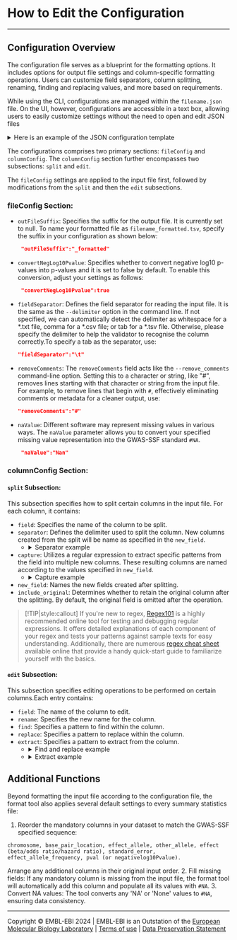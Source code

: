 # How to Edit the Configuration
----
## Configuration Overview
The configuration file serves as a blueprint for the formatting options. It includes options for output file settings and column-specific formatting operations. Users can customize field separators, column splitting, renaming, finding and replacing values, and more based on requirements.

While using the CLI, configurations are managed within the `filename.json` file. On the UI, however, configurations are accessible in a text box, allowing users to easily customize settings without the need to open and edit JSON files

<details>
<summary>Here is an example of the JSON configuration template</summary>

```json
{
    "fileConfig": {
        "outFileSuffix": null,
        "convertNegLog10Pvalue": false,
        "fieldSeparator": " ",
        "naValue": null,
        "removeComments": null,
    },
    "columnConfig": {
        "split": [
            {
                "field": "SNP",
                "separator": null,
                "capture": null,
                "new_field": null,
                "include_original": null
            },
            {
                "field": "A1",
                "separator": null,
                "capture": null,
                "new_field": null,
                "include_original": null
            },
            {
                "field": "A2",
                "separator": null,
                "capture": null,
                "new_field": null,
                "include_original": null
            },
            {
                "field": "freq",
                "separator": null,
                "capture": null,
                "new_field": null,
                "include_original": null
            },
            {
                "field": "b",
                "separator": null,
                "capture": null,
                "new_field": null,
                "include_original": null
            },
            {
                "field": "se",
                "separator": null,
                "capture": null,
                "new_field": null,
                "include_original": null
            },
            {
                "field": "p",
                "separator": null,
                "capture": null,
                "new_field": null,
                "include_original": null
            },
            {
                "field": "N_cases",
                "separator": null,
                "capture": null,
                "new_field": null,
                "include_original": null
            },
            {
                "field": "N_controls",
                "separator": null,
                "capture": null,
                "new_field": null,
                "include_original": null
            }
        ],
        "edit": [
            {
                "field": "SNP",
                "rename": "variant_id",
                "find": null,
                "replace": null,
                "extract": null
            },
            {
                "field": "",
                "rename": "",
                "find": null,
                "replace": null,
                "extract": null
            },
            {
                "field": "A1",
                "rename": "effect_allele",
                "find": null,
                "replace": null,
                "extract": null
            },
            {
                "field": "A2",
                "rename": "other_allele",
                "find": null,
                "replace": null,
                "extract": null
            },
            {
                "field": "freq",
                "rename": "effect_allele_frequency",
                "find": null,
                "replace": null,
                "extract": null
            },
            {
                "field": "b",
                "rename": "beta",
                "find": null,
                "replace": null,
                "extract": null
            },
            {
                "field": "se",
                "rename": "standard_error",
                "find": null,
                "replace": null,
                "extract": null
            },
            {
                "field": "p",
                "rename": "p_value",
                "find": null,
                "replace": null,
                "extract": null
            },
            {
                "field": "N_cases",
                "rename": "n_cas",
                "find": null,
                "replace": null,
                "extract": null
            },
            {
                "field": "N_controls",
                "rename": "n_con",
                "find": null,
                "replace": null,
                "extract": null
            }
        ]
    }
}
```
</details>

The configurations comprises two primary sections: `fileConfig` and `columnConfig`. The `columnConfig` section further encompasses two subsections: `split` and `edit`. 

The `fileConfig` settings are applied to the input file first, followed by modifications from the `split` and then the `edit` subsections.

### fileConfig Section:
  - `outFileSuffix`: Specifies the suffix for the output file. It is currently set to null. To name your formatted file as `filename_formatted.tsv`, specify the suffix in your configuration as shown below:
    ```json
     "outFileSuffix":"_formatted"
     ```
  - `convertNegLog10Pvalue`: Specifies whether to convert negative log10 p-values into p-values and it is set to false by default. To enable this conversion, adjust your settings as follows:
    ```json
     "convertNegLog10Pvalue":true
     ```
  - `fieldSeparator`: Defines the field separator for reading the input file. It is the same as the `--delimiter` option in the command line. If not specified, we can automatically detect the delimiter as whitespace for a *.txt file, comma for a *.csv file; or tab for a *.tsv file. Otherwise, please specify the delimiter to help the validator to recognise the column correctly.To specify a tab as the separator, use:
     ```json
     "fieldSeparator":"\t"
     ```
  - `removeComments`: The `removeComments` field acts like the `--remove_comments` command-line option. Setting this to a character or string, like "#", removes lines starting with that character or string from the input file. For example, to remove lines that begin with `#`, effectively eliminating comments or metadata for a cleaner output, use:
     ```json
     "removeComments":"#"
     ```
  - `naValue`: Different software may represent missing values in various ways. The `naValue` parameter allows you to convert your specified missing value representation into the GWAS-SSF standard `#NA`.
    ```json
     "naValue":"Nan"
     ```


### columnConfig Section:

#### `split` Subsection:

This subsection specifies how to split certain columns in the input file. For each column, it contains:

  - `field`: Specifies the name of the column to be split.
  - `separator`: Defines the delimiter used to split the column. New columns created from the split will be name  as specified in the `new_field`.
     * <details>
        <summary>Separator example</summary>

        **Input**:
        | <span style="color:red">SNP</span> | rsid | EA |
        |-----|-------|---------|
        | <span style="color:red">chr11:88249377</span>| rs11020170_T_C  | T   |
        | <span style="color:red">chr1:60320992</span> | rs116406626_A_G  | A   |
        | <span style="color:red">chr2:18069070</span> | rs763680312_T_C  | T   |
        | <span style="color:red">chr8:135908647</span> | rs11992603_A_G  | A   |

        **JSON configuration**:
        ```json
        "field": "SNP",
        "separator": ":",
        "capture": null,
        "new_field": ["chromosome","base_pair_location"],
        "include_original": true
        ```
        **Output**:
        | SNP | rsid | EA |<span style="color:red">chromosome</span>|<span style="color:red">base_pair_location</span>|
        |-----|-------|---------|----|------------------|
        | <span style="color:red">chr11:88249377</span> | rs11020170_T_C  | T   |<span style="color:red">chr11</span> |<span style="color:red">88249377</span> |
        | <span style="color:red">chr1:60320992</span> | rs116406626_A_G  | A   |<span style="color:red">chr1</span>| <span style="color:red">60320992</span> |
        | <span style="color:red">chr2:18069070</span> | rs763680312_T_C  | T   |<span style="color:red">chr2</span> |<span style="color:red">18069070</span> |
        | <span style="color:red">chr8:135908647</span> | rs11992603_A_G  | A   |<span style="color:red">chr8</span>| <span style="color:red">135908647</span> |
        </details>
  - `capture`: Utilizes a regular expression to extract  specific patterns from the field into multiple new columns. These resulting columns are named according to the values specified in `new_field`.
      * <details>
        <summary>Capture example</summary>

        **Input**:
        | SNP | <span style="color:red">rsid</span> | EA |chromosome|base_pair_location|
        |-----|-------|---------|----|------------------|
        | chr11:88249377 | <span style="color:red">rs11020170_T_C</span> | T   |chr11 |88249377 |
        | chr1:60320992 | <span style="color:red">rs116406626_A_G</span>  | A   |chr1| 60320992 |
        | chr2:18069070 | <span style="color:red">rs763680312_T_C</span>  | T   |chr2 |18069070 |
        | chr8:135908647 | <span style="color:red">rs11992603_A_G</span>  | A   |chr8| 135908647 |

        **JSON configuration**:
        ```json
        "field": "rsid",
        "separator": null,
        "capture": "(rs[0-9]+)_([A,T,C,G])_([A,T,C,G])",
        "new_field": ["rsid","effect_allele","other_allele"],
        "include_original": false
        ```
        **Output**:
        | SNP | EA |chromosome|base_pair_location| <span style="color:red">rsid</span> | <span style="color:red">effect_allele</span>| <span style="color:red">other_allele</span> |
        |-----|---------|----|------------------|-----|-----|----|
        | chr11:88249377 |T   |chr11 |88249377 |<span style="color:red">rs11020170</span> | <span style="color:red">T</span> | <span style="color:red">C</span>  |
        | chr1:60320992 |A   |chr1| 60320992 |<span style="color:red">rs116406626</span> |<span style="color:red">A</span> | <span style="color:red">G</span>|
        | chr2:18069070 |T   |chr2 |18069070 |<span style="color:red">rs763680312</span>| <span style="color:red">T</span> |<span style="color:red">C</span> |
        | chr8:135908647 |A   |chr8| 135908647 |<span style="color:red">rs11992603</span> |<span style="color:red">A</span> |<span style="color:red">G</span> |
        </details>
  - `new_field`: Names the new fields created after splitting.
  - `include_original`: Determines whether to retain the original column after the splitting. By default, the  original field is omitted after the operation.
    

   >[!TIP|style:callout]
   > If you're new to regex, [Regex101](https://regex101.com/) is a highly recommended online tool for testing and debugging regular expressions. It offers detailed explanations of each component of your regex and tests your patterns against sample texts for easy understanding. Additionally, there are numerous [regex cheat sheet](https://cheatography.com/davechild/cheat-sheets/regular-expressions/) available online that provide a handy quick-start guide to familiarize yourself with the basics.

#### `edit` Subsection:
This subsection specifies editing operations to be performed on certain columns.Each entry contains:
- `field`: The name of the column to edit.
- `rename`: Specifies the new name for the column.
- `find`: Specifies a pattern to find within the column.
- `replace`: Specifies a pattern to replace within the  column.
- `extract`: Specifies a pattern to extract from the column.
    * <details>
      <summary>Find and replace example</summary>

      **Input**:
      | SNP | EA |<span style="color:red">chr</span>|base_pair_locatiorsid |rsid| effect_allele|other_allele |
      |-----|----|---------|-----------------------|----|-------------|------------|
      | chr11:88249377 |T   |<span style="color:red">chr11</span> |88249377    |rs11020170 |     T | C  |
      | chr1:60320992 |A   |<span style="color:red">CHR1</span>| 60320992  |   rs116406626 |    A | G|
      | chr2:18069070 |T   |<span style="color:red">chr2</span> |18069070  |  rs763680312|     T |C |
      | chr8:135908647 |A   |<span style="color:red">CHR8</span>| 135908647 |rs11992603 |    A |G |
      
      **JSON configuration**:
       ```json
      "field": "chr",
      "rename": "chromosome",
      "find": "chr|CHR",
      "replace": "",
      "extract": null
       ```
      
      **Output**:
      | SNP | EA |<span style="color:red">chromosome</span>|base_pair_location| rsid  |effect_allele| other_allele |
      |-----|----|----------|------------------|-------|--------------|-------------|
      | chr11:88249377 |T   |<span style="color:red">11</span> |88249377| rs11020170 |     T | C  |
      | chr1:60320992 |A   |<span style="color:red">1</span>| 60320992 |rs116406626|A |     G|
      | chr2:18069070 |T   |<span style="color:red">2</span> |18069070 |rs763680312 |T |    C |
      | chr8:135908647 |A   |<span style="color:red">8</span>| 135908647 |rs11992603 | A |    G |
      
      
      When utilizing the find and replace function, please note that it will modify values within the columns but  not within the headers. For instance, if you try to replace `chr` in the column headers, the header `chromosome` will remain unchanged. Please use the `rename` function to change the header.

      >[!NOTE|style:callout]
      > Please use "find and replace" together. To remove      any character, enter `""` (an empty string) in the      replace field, rather than leaving it as `null`.      
      </details>

    
    * <details>
      <summary>Extract example</summary>
      
      **Input**:
      | chromosome| base_pair_location | <span style="color:red">rsid</span> |effect_allele| other_allele |
      |-----------|--------------------|------|-------------|-------------|
      | 11| 88249377 | <span style="color:red">rs11020170_T_C</span>  | T   | C|
      | 1 | 60320992 | <span style="color:red">rs116406626_A_G</span>  | A   | G|
      | 2 | 18069070 | <span style="color:red">rs763680312_T_C </span> | T   | C|
      | 8 |135908647 | <span style="color:red">rs11992603_A_G</span>  | A   | G|
      
      **JSON configuration**:
       ```json
      "field": "rsid",
      "rename": "variant_id",
      "find": null,
      "replace": null,
      "extract": "rs[0-9]+"
       ```
      
      **Output**:
       | chromosome| base_pair_location | <span style="color:red">variant_id |effect_allele|other_allele |
      |-----|-------|-------------|-------------|------|
      | 11| 88249377 | <span style="color:red">rs11020170</span> | T   | C|
      | 1| 60320992 | <span style="color:red">rs116406626</span>  | A   | G|
      | 2| 18069070 | <span style="color:red">rs763680312</span> | T   | C|
      | 8|135908647 | <span style="color:red">rs11992603</span>  | A   | G|
      
      </details>

## Additional Functions
Beyond formatting the input file according to the configuration file, the format tool also applies several default settings to every summary statistics file:

1. Reorder the mandatory columns in your dataset to match the GWAS-SSF specified sequence: 
```text
chromosome, base_pair_location, effect_allele, other_allele, effect (beta/odds ratio/hazard ratio), standard_error, effect_allele_frequency, pval (or negativelog10Pvalue). 
```
Arrange any additional columns in their original input order.
2. Fill missing fields: If any mandatory column is missing from the input file, the format tool will automatically add this column and populate all its values with `#NA`.
3. Convert NA values: The tool converts any 'NA' or 'None' values to `#NA`, ensuring data consistency.

----
Copyright © EMBL-EBI 2024 | EMBL-EBI is an Outstation of the [European Molecular Biology Laboratory](https://www.embl.org/) | [Terms of use](https://www.ebi.ac.uk/about/terms-of-use) | [Data Preservation Statement](https://www.ebi.ac.uk/long-term-data-preservation)
